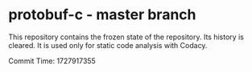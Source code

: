 # protobuf-c - master branch

This repository contains the frozen state of the repository.
Its history is cleared. It is used only for static code
analysis with Codacy.

Commit Time: 1727917355